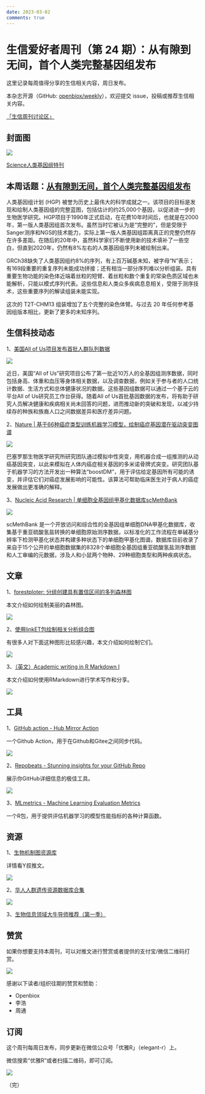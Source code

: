 ```yaml
---
date: 2023-03-02
comments: true
---
```


# 生信爱好者周刊（第 24 期）：从有隙到无间，首个人类完整基因组发布

这里记录每周值得分享的生信相关内容，周日发布。

本杂志开源（GitHub: [openbiox/weekly](https://github.com/openbiox/weekly)），欢迎提交 issue，投稿或推荐生信相关内容。

[「生信周刊讨论区」](https://github.com/openbiox/weekly/discussions "「生信周刊讨论区」")

## 封面图


![](https://files.mdnice.com/user/4331/e4b981d0-31f5-460a-aec2-0c1de5e35922.png)

[Science人类基因组特刊](https://www.science.org/toc/science/current)


## 本周话题：[从有隙到无间，首个人类完整基因组发布](https://mp.weixin.qq.com/s/SXYwb0rdySa_459valluGw)


人类基因组计划 (HGP) 被誉为历史上最伟大的科学成就之一。该项目的目标是发现和绘制人类基因组的完整蓝图，包括估计的约25,000个基因，以促进进一步的生物医学研究。HGP项目于1990年正式启动，在花费10年时间后，也就是在2000年，第一版人类基因组首次发布。虽然当时它被认为是“完整的”，但是受限于Sanger测序和NGS的技术能力，实际上第一版人类基因组距离真正的完整仍然存在许多差距。在随后的20年中，虽然科学家们不断使用新的技术填补了一些空白，但直到2020年，仍然有8%左右的人类基因组序列未被绘制出来。

GRCh38缺失了人类基因组约8%的序列，有上百万碱基未知，被字母“N”表示；有169段重要的重复序列未能成功拼接；还有相当一部分序列难以分析组装。具有重要生物功能的染色体近端着丝粒的短臂、着丝粒和数个重复的常染色质区域也未能解析，只能以模式序列代表。这些信息和人类众多疾病息息相关，受限于测序技术，这些重要序列的解读组装未能实现。

这次的 T2T-CHM13 组装增加了五个完整的染色体臂。与过去 20 年任何参考基因组版本相比，更新了更多的未知序列。


## 生信科技动态

1、[美国All of Us项目发布首批人群队列数据](https://mp.weixin.qq.com/s/C0nzR4OOc9TKEXAQZK9A4Q)


![](https://files.mdnice.com/user/4331/83434926-0b11-4e96-912d-f8694ebdc253.png)


近日，美国“All of Us”研究项目公布了第一批近10万人的全基因组测序数据，同时包括身高、体重和血压等身体相关数据，以及调查数据，例如关于参与者的人口统计数据、生活方式和总体健康状况的数据。这些基因组数据可以通过一个基于云的平台All of Us研究员工作台获得。随着All of Us首批基因数据的发布，将有助于研究人员解决健康和疾病相关尚未回答的问题，进而推动新的突破和发现，以减少持续存的种族和族裔人口之间数据差异和医疗差异问题。

2、[Nature | 基于66种癌症类型训练机器学习模型，绘制癌症基因潜在驱动突变图谱](https://mp.weixin.qq.com/s/y-icef-Jyr9K_gOzxkf7tw)


![](https://files.mdnice.com/user/4331/81cee88e-835d-4cda-8b34-f33cb58d0e29.png)


巴塞罗那生物医学研究所研究团队通过模拟中性突变，用机器合成一组推测的从动癌基因突变，以此来模拟在人体内癌症相关基因的多米诺骨牌式突变。研究团队基于机器学习的方法开发出一种算法“boostDM”，用于评估给定基因所有可能的诱变，并评估它们对癌症发展影响的可能性。该算法可帮助临床医生对于病人的癌症发展做出更准确的解释。

3、[Nucleic Acid Research | 单细胞全基因组甲基化数据库scMethBank](https://mp.weixin.qq.com/s/1N2CGkg8YTW_ymWXeE-pUQ)


![](https://files.mdnice.com/user/4331/f4f025ff-e146-4e18-8f4f-f84eff3aaed1.png)

scMethBank 是一个开放访问和综合性的全基因组单细胞DNA甲基化数据库，收集基于重亚硫酸氢盐转换的单细胞原始测序数据，以标准化的工作流程在单碱基分辨率下检测甲基化状态并构建多种状态下的单细胞甲基化图谱。数据库目前收录了来自于15个公开的单细胞数据集的8328个单细胞全基因组重亚硫酸氢盐测序数据和人工审编的元数据，涉及人和小鼠两个物种、29种细胞类型和两种疾病状态。


## 文章

1、[forestploter: 分组创建具有置信区间的多列森林图](https://mp.weixin.qq.com/s/1xmOEqWOp9Z-rDFI7C1UrQ)

本文介绍如何绘制美丽的森林图。

![](https://files.mdnice.com/user/4331/2a35d164-e0a5-4721-88b6-d25178b61525.png)

2、[使用linkET包绘制相关分析组合图](https://mp.weixin.qq.com/s/bqEYio4RTbGwtO0n5iu1vw)

有很多人对下面这种图形比较感兴趣，本文介绍如何绘制它们。


![](https://files.mdnice.com/user/4331/ddf3cbc5-6934-4b3c-868f-da127b7949fc.png)

3、[（英文）Academic writing in R Markdown I](https://www.marianamontes.me/post/academic-writing-in-r-markdown-i/)

本文介绍如何使用RMarkdown进行学术写作和分享。


![](https://files.mdnice.com/user/4331/83d1429d-33eb-4e68-bc08-90a0f30b8d99.png)



## 工具

1、[GitHub action - Hub Mirror Action](https://github.com/Yikun/hub-mirror-action)

一个Github Action，用于在Github和Gitee之间同步代码。


![](https://files.mdnice.com/user/4331/91c4dbda-0d96-4c90-80d8-d90b9800e3b5.png)

2、[Repobeats - Stunning insights for
your GitHub Repo](https://repobeats.axiom.co/)

展示你GitHub详细信息的极佳工具。


![](https://files.mdnice.com/user/4331/4fff8857-267c-47ce-ba04-ed56222bf219.png)

3、[MLmetrics - Machine Learning Evaluation Metrics](https://github.com/yanyachen/MLmetrics)

一个R包，用于提供评估机器学习的模型性能指标的各种计算函数。


## 资源

1、[生物机制图资源库](https://mp.weixin.qq.com/s/_yizT7t4VbAAmLcOnirSlw)

详情看Y叔推文。

![](https://files.mdnice.com/user/4331/ff5b18d5-e11e-4163-951c-423d374e0170.png)

2、[华人人群遗传资源数据库合集](https://mp.weixin.qq.com/s/AbftLn8a8GAE38RuFZbtcg)


![](https://files.mdnice.com/user/4331/57b1040a-3547-4f5e-9a2f-e170410054ea.png)


3、[生物信息领域大牛导师推荐（第一季）](https://mp.weixin.qq.com/s/oY6p94lDxCS2cvsszTnnlg)


## 赞赏

如果你想要支持本周刊，可以对推文进行赞赏或者提供的支付宝/微信二维码打赏。

![](https://cdn.nlark.com/yuque/0/2022/png/471931/1648291334186-bd3390be-c83c-4396-aabd-ca39f588c15d.png)

感谢以下读者/组织往期的赞赏和赞助：

- Openbiox
- 李浩
- 周通

## 订阅

这个周刊每周日发布，同步更新在微信公众号「优雅R」（elegant-r）上。

微信搜索“优雅R”或者扫描二维码，即可订阅。

![](https://cdn.nlark.com/yuque/0/2022/png/471931/1648306398708-897e7ad4-6008-40f8-9200-ddee834b09a7.png)

（完）

